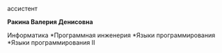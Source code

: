 ассистент



**Ракина Валерия Денисовна**

Информатика
	*Программная инженерия
	*Языки программирования
	*Языки программирования II
